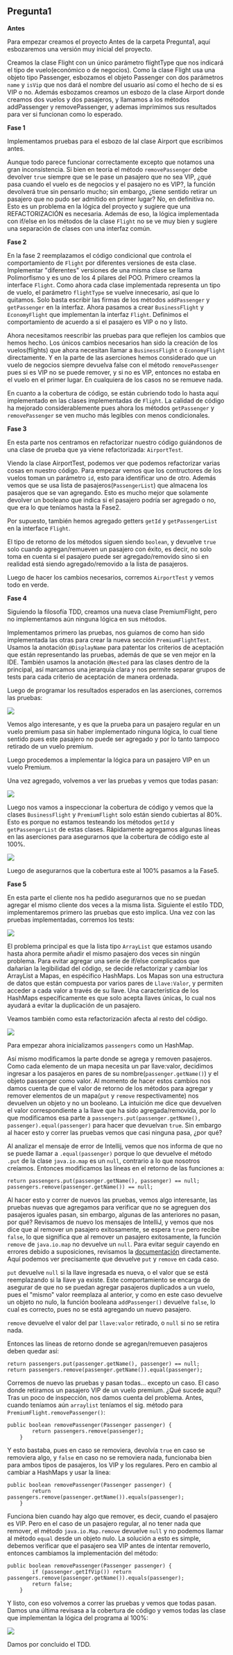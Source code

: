 ## Pregunta1

**Antes**

Para empezar creamos el proyecto Antes de la carpeta Pregunta1, aquí esbozaremos una versión muy inicial del proyecto.

Creamos la clase Flight con un único parámetro flightType que nos indicará el tipo de vuelo(económico o de negocios).
Como la clase Flight usa una objeto tipo Passenger, esbozamos el objeto Passenger con dos parámetros `name` y `isVip` que nos dará el nombre del usuario así como el hecho de si es VIP o no. 
Además esbozamos creamos un esbozo de la clase Airport donde creamos dos vuelos y dos pasajeros, y llamamos a los métodos addPassenger y removePassenger, y ademas imprimimos sus resultados para ver si funcionan como lo esperado.

**Fase 1**

Implementamos pruebas para el esbozo de lal clase Airport que escribimos antes.

Aunque todo parece funcionar correctamente excepto que notamos una gran inconsistencia. Si bien en teoría el método `removePassenger` debe devolver `true` siempre que se le pase un pasajero que no sea VIP, ¿qué pasa cuando el vuelo es de negocios y el pasajero no es VIP?, la función devolverá true sin pensarlo mucho; sin embargo, ¿tiene sentido retirar un pasajero que no pudo ser admitido en primer lugar? No, en definitiva no. Esto es un problema en la lógica del proyecto y sugiere que una REFACTORIZACIÓN es necesaria. Además de eso, la lógica implementada con if/else en los métodos de la clase `Flight` no se ve muy bien y sugiere una separación de clases con una interfaz común.

**Fase 2**

En la fase 2 reemplazamos el código condicional que controla el comportamiento de `Flight` por diferentes versiones de esta clase. Implementar "diferentes" versiones de una misma clase se llama Polimorfismo y es uno de los 4 pilares del POO. Primero creamos la interface `Flight`. Como ahora cada clase implementada representa un tipo de vuelo, el parámetro `flightType` se vuelve innecesario, así que lo quitamos. Solo basta escribir las firmas de los métodos `addPassenger` y  `getPassenger` en la interfaz. Ahora pasamos a crear `BusinessFlight` y `EconomyFlight` que implementan la interfaz `Flight`. Definimos el comportamiento de acuerdo a si el pasajero es VIP o no y listo.

Ahora necesitamos reescribir las pruebas para que reflejen los cambios que hemos hecho.
Los únicos cambios necesarios han sido la creación de los vuelos(flights) que ahora necesitan llamar a `BusinessFlight` o `EconomyFlight` directamente. Y en la parte de las aserciones hemos considerado que un vuelo de negocios siempre devuelva false con el método `removePassenger` pues si es VIP no se puede remover, y si no es VIP, entonces no estaba en el vuelo en el primer lugar. En cualquiera de los casos no se remueve nada.

En cuanto a la cobertura de código, se están cubriendo todo lo hasta aquí implementado en las clases implementadas de `Flight`.
La calidad de código ha mejorado considerablemente pues ahora los métodos `getPassenger` y `removePassenger` se ven mucho más legibles con menos condicionales.

**Fase 3**

En esta parte nos centramos en refactorizar nuestro código guiándonos de una clase de prueba que ya viene refactorizada: `AirportTest`.

Viendo la clase AirportTest, podemos ver que podemos refactorizar varias cosas en nuestro código.
Para empezar vemos que los contructores de los vuelos toman un parámetro `id`, esto para identificar uno de otro. Además vemos que se usa lista de pasajeros(`PassengerList`) que almacena los pasajeros que se van agregando. Esto es mucho mejor que solamente devolver un booleano que indica si el pasajero podría ser agregado o no, que era lo que teníamos hasta la Fase2. 

Por supuesto, también hemos agregado getters `getId` y `getPassengerList` en la interface `Flight`.

El tipo de retorno de los métodos siguen siendo `boolean`, y devuelve `true` solo cuando agregan/remueven un pasajero con éxito, es decir, no solo toma en cuenta si el pasajero puede ser agregado/removido sino si en realidad está siendo agregado/removido a la lista de pasajeros.

Luego de hacer los cambios necesarios, corremos `AirportTest` y vemos todo en verde.

**Fase 4**

Siguiendo la filosofía TDD, creamos una nueva clase PremiumFlight, pero no implementamos aún ninguna lógica en sus métodos.

Implementamos primero las pruebas, nos guiamos de como han sido implementada las otras para crear la nueva sección `PremiumFlightTest`.
Usamos la anotación `@DisplayName` para patentar los criterios de aceptación que están representando las pruebas, además de que se ven mejor en la IDE.
También usamos la anotación `@Nested` para las clases dentro de la principal, así marcamos una jerarquía clara y nos permite separar grupos de tests para cada criterio de aceptación de manera ordenada.

Luego de programar los resultados esperados en las aserciones, corremos las pruebas:

![](https://github.com/carlosgian/CC-3S2-1/blob/master/ExamenFinal-3S2/images/preg1im1.png)

Vemos algo interesante, y es que la prueba para un pasajero regular en un vuelo premium pasa sin haber implementado ninguna lógica, lo cual tiene sentido pues este pasajero no puede ser agregado y por lo tanto tampoco retirado de un vuelo premium.

Luego procedemos a implementar la lógica para un pasajero VIP en un vuelo Premium.

Una vez agregado, volvemos a ver las pruebas y vemos que todas pasan:

![](https://github.com/carlosgian/CC-3S2-1/blob/master/ExamenFinal-3S2/images/preg1im2.png)

Luego nos vamos a inspeccionar la cobertura de código y vemos que la clases `BusinessFlight` y `PremiumFlight` solo están siendo cubiertas al 80%. Esto es porque no estamos testeando los métodos `getId` y `getPassengerList` de estas clases. Rápidamente agregamos algunas líneas en las aserciones para asegurarnos que la cobertura de código este al 100%.

![](https://github.com/carlosgian/CC-3S2-1/blob/master/ExamenFinal-3S2/images/preg1im3.png)

Luego de asegurarnos que la cobertura este al 100% pasamos a la Fase5.

**Fase 5**

En esta parte el cliente nos ha pedido asegurarnos que no se puedan agregar el mismo cliente dos veces a la misma lista. Siguiente el estilo TDD, implementaremos primero las pruebas que esto implica. Una vez con las pruebas implementadas, corremos los tests:

![](https://github.com/carlosgian/CC-3S2-1/blob/master/ExamenFinal-3S2/images/preg1im4.png)

El problema principal es que la lista tipo `ArrayList` que estamos usando hasta ahora permite añadir el mismo pasajero dos veces sin ningún problema. Para evitar agregar una serie de if/else complicados que dañarían la legibilidad del código, se decide refactorizar y cambiar los ArrayList a Mapas, en espécifico HashMaps. Los Mapas son una estructura de datos que están compuesta por varios pares de `Llave:Valor`, y permiten acceder a cada valor a través de su llave. Una característica de los HashMaps específicamente es que solo acepta llaves únicas, lo cual nos ayudará a evitar la duplicación de un pasajero.

Veamos también como esta refactorización afecta al resto del código.

![](https://github.com/carlosgian/CC-3S2-1/blob/master/ExamenFinal-3S2/images/preg1im5.png)

Para empezar ahora inicializamos `passengers` como un HashMap. 

Así mismo modificamos la parte donde se agrega y removen pasajeros. Como cada elemento de un mapa necesita un par llave:valor, decidimos ingresar a los pasajeros en pares de su nombre(`passenger.getName()`) y el objeto passenger como valor. Al momento de hacer estos cambios nos damos cuenta de que el valor de retorno de los métodos para agregar y remover elementos de un mapa(`put` y `remove` respectivamente) nos devuelven un objeto y no un booleano. La intuición me dice que devuelven el valor correspondiente a la llave que ha sido agregada/removida, por lo que modificamos esa parte a `passengers.put(passenger.getName(), passenger).equal(passenger)` para hacer que devuelvan `true`. Sin embargo al hacer esto y correr las pruebas vemos que casi ninguna pasa, ¿por qué?

Al analizar el mensaje de error de Intellij, vemos que nos informa de que no se puede llamar a `.equal(passenger)` porque lo que devuelve el método `.put` de la clase `java.io.map` es un `null`, contrario a lo que nosotros creíamos. Entonces modificamos las líneas en el retorno de las funciones a:
```
return passengers.put(passenger.getName(), passenger) == null;
passengers.remove(passenger.getName()) == null;
```
Al hacer esto y correr de nuevos las pruebas, vemos algo interesante, las pruebas nuevas que agregamos para verificar que no se agreguen dos pasajeros iguales pasan, sin embargo, algunas de las anteriores no pasan, por qué? Revisamos de nuevo los mensajes de IntelliJ, y vemos que nos dice que al remover un pasajero exitosamente, se espera `true` pero recibe `false`, lo que significa que al remover un pasajero exitosamente, la función `remove` de `java.io.map` no devuelve un `null`. Para evitar seguir cayendo en errores debido a suposiciones, revisamos la [documentación](https://docs.oracle.com/javase/8/docs/api/java/util/Map.html) directamente. Aquí podemos ver precisamente que devuelve `put` y `remove` en cada caso. 

`put` devuelve `null` si la llave ingresada es nueva, o el valor que se está reemplazando si la llave ya existe. Este comportamiento se encarga de asegurar de que no se puedan agregar pasajeros duplicados a un vuelo, pues el "mismo" valor reemplaza al anterior, y como en este caso devuelve un objeto no nulo, la función booleana `addPassenger()` devuelve `false`, lo cual es correcto, pues no se está agregando un nuevo pasajero.

`remove` devuelve el valor del par `llave:valor` retirado, o `null` si no se retira nada.

Entonces las líneas de retorno donde se agregan/remueven pasajeros deben quedar así:
```
return passengers.put(passenger.getName(), passenger) == null;
return passengers.remove(passenger.getName()).equal(passenger);
```
Corremos de nuevo las pruebas y pasan todas... excepto un caso. El caso donde retiramos un pasajero VIP de un vuelo premium. ¿Qué sucede aquí?
Tras un poco de inspección, nos damos cuenta del problema. Antes, cuando teníamos aún `arraylist` teníamos el sig. método para `PremiumFlight.removePassenger()`:
```
public boolean removePassenger(Passenger passenger) {
        return passengers.remove(passenger);
    }
```
Y esto bastaba, pues en caso se removiera, devolvía `true` en caso se removiera algo, y `false` en caso no se removiera nada, funcionaba bien para ambos tipos de pasajeros, los VIP y los regulares. Pero en cambio al cambiar a HashMaps y usar la línea:
```
public boolean removePassenger(Passenger passenger) {
        return passengers.remove(passenger.getName()).equals(passenger);
    }
```
Funciona bien cuando hay algo que remover, es decir, cuando el pasajero es VIP. Pero en el caso de un pasajero regular, al no tener nada que remover, el método `java.io.Map.remove` devuelve `null` y no podemos llamar al método `equal` desde un objeto nulo. La solución a esto es simple, debemos verificar que el pasajero sea VIP antes de intentar removerlo, entonces cambiamos la implementación del método:
```
public boolean removePassenger(Passenger passenger) {
        if (passenger.getIfVip()) return passengers.remove(passenger.getName()).equals(passenger);
        return false;
    }
```
Y listo, con eso volvemos a correr las pruebas y vemos que todas pasan. Damos una última revisasa a la cobertura de código y vemos todas las clase que implementan la lógica del programa al 100%:

![](https://github.com/carlosgian/CC-3S2-1/blob/master/ExamenFinal-3S2/images/preg1im6.png)

Damos por concluido el TDD.

